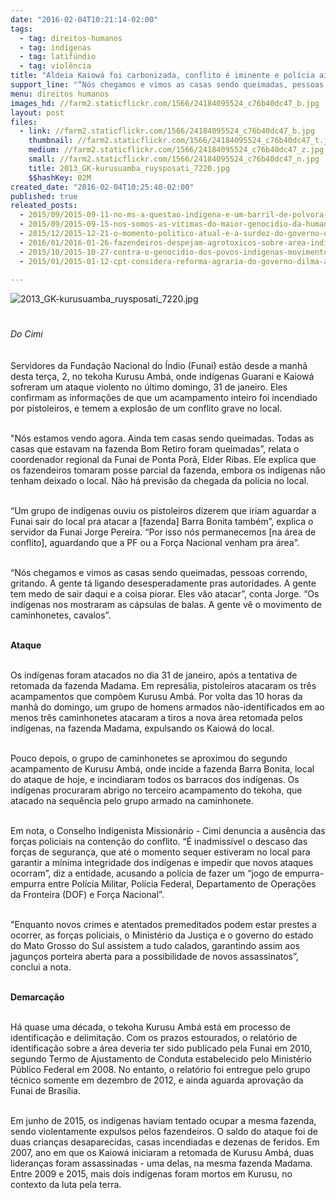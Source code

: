 ```yaml
---
date: "2016-02-04T10:21:14-02:00"
tags:
  - tag: direitos-humanos
  - tag: indígenas
  - tag: latifúndio
  - tag: violência
title: "Aldeia Kaiowá foi carbonizada, conflito é iminente e polícia ainda não foi à área, afirma Funai"
support_line: "“Nós chegamos e vimos as casas sendo queimadas, pessoas correndo, gritando. A gente tá ligando desesperadamente pras autoridades. A gente tem medo de sair daqui e a coisa piorar. Eles vão atacar”, conta servidor da Funai."
menu: direitos humanos
images_hd: //farm2.staticflickr.com/1566/24184095524_c76b40dc47_b.jpg
layout: post
files:
  - link: //farm2.staticflickr.com/1566/24184095524_c76b40dc47_b.jpg
    thumbnail: //farm2.staticflickr.com/1566/24184095524_c76b40dc47_t.jpg
    medium: //farm2.staticflickr.com/1566/24184095524_c76b40dc47_z.jpg
    small: //farm2.staticflickr.com/1566/24184095524_c76b40dc47_n.jpg
    title: 2013_GK-kurusuamba_ruysposati_7220.jpg
    $$hashKey: 02M
created_date: "2016-02-04T10:25:40-02:00"
published: true
releated_posts:
  - 2015/09/2015-09-11-no-ms-a-questao-indigena-e-um-barril-de-polvora-prestes-a-explodir.md
  - 2015/09/2015-09-15-nos-somos-as-vitimas-do-maior-genocidio-da-humanidade-denuncia-militante-indigena.md
  - 2015/12/2015-12-21-o-momento-politico-atual-e-a-surdez-do-governo-dilma.md
  - 2016/01/2016-01-26-fazendeiros-despejam-agrotoxicos-sobre-area-indigena-em-ms.md
  - 2015/10/2015-10-27-contra-o-genocidio-dos-povos-indigenas-movimentos-pedem-boicote-ao-agronegocio.md
  - 2015/01/2015-01-12-cpt-considera-reforma-agraria-do-governo-dilma-a-pior-dos-ultimos-20-anos.md

---
```

<p style="line-height: 20.8px;"><img alt="2013_GK-kurusuamba_ruysposati_7220.jpg" src="//farm2.staticflickr.com/1566/24184095524_c76b40dc47_b.jpg" /><br />
&nbsp;</p>

<p style="line-height: 20.8px;"><em>Do Cimi</em></p>

<p><br />
Servidores da Funda&ccedil;&atilde;o Nacional do &Iacute;ndio (Funai) est&atilde;o desde a manh&atilde; desta ter&ccedil;a, 2, no tekoha Kurusu Amb&aacute;, onde ind&iacute;genas Guarani e Kaiow&aacute; sofreram um ataque violento no &uacute;ltimo domingo, 31 de janeiro. Eles confirmam as informa&ccedil;&otilde;es de que um acampamento inteiro foi incendiado por pistoleiros, e temem a explos&atilde;o de um conflito grave no local.&nbsp;</p>

<p><br />
&quot;N&oacute;s estamos vendo agora. Ainda tem casas sendo queimadas. Todas as casas que estavam na fazenda Bom Retiro foram queimadas&rdquo;, relata o coordenador regional da Funai de Ponta Por&atilde;, Elder Ribas. Ele explica que os fazendeiros tomaram posse parcial da fazenda, embora os ind&iacute;genas n&atilde;o tenham deixado o local. N&atilde;o h&aacute; previs&atilde;o da chegada da pol&iacute;cia no local.</p>

<p><br />
&ldquo;Um grupo de ind&iacute;genas ouviu os pistoleiros dizerem que iriam aguardar a Funai sair do local pra atacar a [fazenda] Barra Bonita tamb&eacute;m&rdquo;, explica o servidor da Funai Jorge Pereira. &ldquo;Por isso n&oacute;s permanecemos [na &aacute;rea de conflito], aguardando que a PF ou a For&ccedil;a Nacional venham pra &aacute;rea&rdquo;.</p>

<p><br />
&ldquo;N&oacute;s chegamos e vimos as casas sendo queimadas, pessoas correndo, gritando. A gente t&aacute; ligando desesperadamente pras autoridades. A gente tem medo de sair daqui e a coisa piorar. Eles v&atilde;o atacar&rdquo;, conta Jorge. &ldquo;Os ind&iacute;genas nos mostraram as c&aacute;psulas de balas. A gente v&ecirc; o movimento de caminhonetes, cavalos&rdquo;.</p>

<p><br />
<strong>Ataque</strong></p>

<p><br />
Os ind&iacute;genas foram atacados no dia 31 de janeiro, ap&oacute;s a tentativa de retomada da fazenda Madama. Em repres&aacute;lia, pistoleiros atacaram os tr&ecirc;s acampamentos que comp&otilde;em Kurusu Amb&aacute;. Por volta das 10 horas da manh&atilde; do domingo, um grupo de homens armados n&atilde;o-identificados em ao menos tr&ecirc;s caminhonetes atacaram a tiros a nova &aacute;rea retomada pelos ind&iacute;genas, na fazenda Madama, expulsando os Kaiow&aacute; do local.</p>

<p><br />
Pouco depois, o grupo de caminhonetes se aproximou do segundo acampamento de Kurusu Amb&aacute;, onde incide a fazenda Barra Bonita, local do ataque de hoje, e incindiaram todos os barracos dos ind&iacute;genas. Os ind&iacute;genas procuraram abrigo no terceiro acampamento do tekoha, que atacado na sequ&ecirc;ncia pelo grupo armado na caminhonete.</p>

<p><br />
Em nota, o Conselho Indigenista Mission&aacute;rio - Cimi denuncia a aus&ecirc;ncia das for&ccedil;as policiais na conten&ccedil;&atilde;o do conflito. &ldquo;&Eacute; inadmiss&iacute;vel o descaso das for&ccedil;as de seguran&ccedil;a, que at&eacute; o momento sequer estiveram no local para garantir a m&iacute;nima integridade dos ind&iacute;genas e impedir que novos ataques ocorram&rdquo;, diz a entidade, acusando a pol&iacute;cia de fazer um &ldquo;jogo de empurra-empurra entre Pol&iacute;cia Militar, Pol&iacute;cia Federal, Departamento de Opera&ccedil;&otilde;es da Fronteira (DOF) e For&ccedil;a Nacional&rdquo;.</p>

<p><br />
&quot;Enquanto novos crimes e atentados premeditados podem estar prestes a ocorrer, as for&ccedil;as policiais, o Minist&eacute;rio da Justi&ccedil;a e o governo do estado do Mato Grosso do Sul assistem a tudo calados, garantindo assim aos jagun&ccedil;os porteira aberta para a possibilidade de novos assassinatos&rdquo;, conclui a nota.</p>

<p><br />
<strong>Demarca&ccedil;&atilde;o</strong></p>

<p><br />
H&aacute; quase uma d&eacute;cada, o tekoha Kurusu Amb&aacute; est&aacute; em processo de identifica&ccedil;&atilde;o e delimita&ccedil;&atilde;o. Com os prazos estourados, o relat&oacute;rio de identifica&ccedil;&atilde;o sobre a &aacute;rea deveria ter sido publicado pela Funai em 2010, segundo Termo de Ajustamento de Conduta estabelecido pelo Minist&eacute;rio P&uacute;blico Federal em 2008. No entanto, o relat&oacute;rio foi entregue pelo grupo t&eacute;cnico somente em dezembro de 2012, e ainda aguarda aprova&ccedil;&atilde;o da Funai de Bras&iacute;lia.</p>

<p><br />
Em junho de 2015, os ind&iacute;genas haviam tentado ocupar a mesma fazenda, sendo violentamente expulsos pelos fazendeiros. O saldo do ataque foi de duas crian&ccedil;as desaparecidas, casas incendiadas e dezenas de feridos. Em 2007, ano em que os Kaiow&aacute; iniciaram a retomada de Kurusu Amb&aacute;, duas lideran&ccedil;as foram assassinadas - uma delas, na mesma fazenda Madama. Entre 2009 e 2015, mais dois ind&iacute;genas foram mortos em Kurusu, no contexto da luta pela terra.</p>
